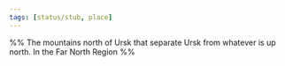 ```yaml
---
tags: [status/stub, place]
---
```


%% 
The mountains north of Ursk that separate Ursk from whatever is up north. In the Far North Region
%%